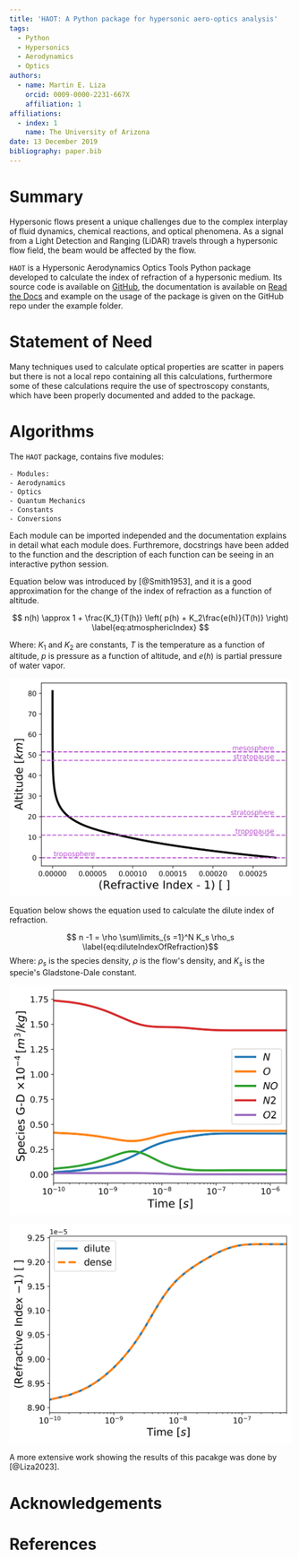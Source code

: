 ```yaml
---
title: 'HAOT: A Python package for hypersonic aero-optics analysis'
tags:
  - Python
  - Hypersonics 
  - Aerodynamics
  - Optics
authors:
  - name: Martin E. Liza
    orcid: 0009-0000-2231-667X
    affiliation: 1
affiliations:
  - index: 1
    name: The University of Arizona
date: 13 December 2019
bibliography: paper.bib
---
```


# Summary

Hypersonic flows present a unique challenges due to the complex interplay of
fluid dynamics, chemical reactions, and optical phenomena. As a signal from a
Light Detection and Ranging (LiDAR) travels through a hypersonic flow field,
the beam would be affected by the flow. 

`HAOT` is a Hypersonic Aerodynamics Optics Tools Python package developed to
calculate the index of refraction of a hypersonic medium. Its source code is
available on [GitHub](https://github.com/mliza/HAOT), the documentation is
available on
[Read the Docs](https://haot.readthedocs.io/en/latest/) and example on the
usage of the package is given on the GitHub repo under the example folder. 

# Statement of Need
Many techniques used to calculate optical properties are scatter in papers but
there is not a local repo containing all this calculations, furthermore some of
these calculations require the use of spectroscopy constants, which have been
properly documented and added to the package.

# Algorithms
The `HAOT` package, contains five  modules:

    - Modules:
    - Aerodynamics
    - Optics
    - Quantum Mechanics
    - Constants
    - Conversions

Each module can be imported independed
and the documentation explains in detail what each module does. Furthremore,
docstrings have been added to the function and the description of each function
can be seeing in an interactive python session. 

Equation below was introduced by [@Smith1953], and it is a good approximation
for the change of the index of refraction as a function of altitude. 

$$ n(h) \approx 1 + \frac{K_1}{T(h)} \left( p(h) + K_2\frac{e(h)}{T(h)} \right) \label{eq:atmosphericIndex} $$

Where: $K_1$ and $K_2$ are constants, $T$ is the temperature as a function of
altitude, $p$ is pressure as a function of altitude, and $e(h)$ is partial pressure
of water vapor.

![Atmospheric index of refraction for dry air.\label{fig:atmosphericIndexOfRefraction}](atmosphericOptics.png)

Equation below shows the equation used to calculate the dilute index of refraction. 

$$ n -1 = \rho \sum\limits_{s =1}^N K_s \rho_s \label{eq:diluteIndexOfRefraction}$$
Where:  $\rho_s$
is the species density, $\rho$ is the flow's density, and $K_s$ is the specie's
Gladstone-Dale constant.

![Species Gladstone-Dale constants for a 5 species gas.\label{fig:indexOfRefraction5Species}](3C_speciesGladstoneDale.png)

![Index of Refraction for a 5 species gas.\label{fig:indexOfRefraction5Species}](3C_refractionIndex.png)







A more extensive work showing the results of this pacakge was done by [@Liza2023].

# Acknowledgements

# References
